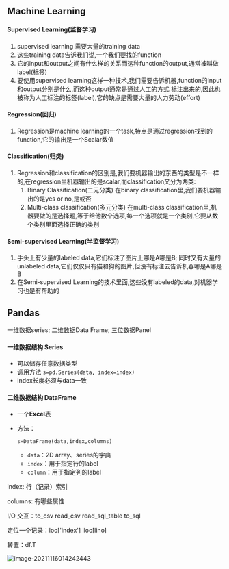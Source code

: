 

## Machine Learning

#### Supervised Learning(监督学习)

1. supervised learning 需要大量的training data
2. 这些training data告诉我们说,一个我们要找的function
3. 它的input和output之间有什么样的关系而这种function的output,通常被叫做label(标签)
4. 要使用supervised learning这样一种技术,我们需要告诉机器,function的input和output分别是什么,而这种output通常是通过人工的方式
   标注出来的,因此也被称为人工标注的标签(label),它的缺点是需要大量的人力劳动(effort)

#### Regression(回归)

1. Regression是machine learning的一个task,特点是通过regression找到的function,它的输出是一个Scalar数值

   

#### Classification(归类)

1. Regression和classification的区别是,我们要机器输出的东西的类型是不一样的,在regression里机器输出的是scalar,而classification又分为两类:
   1. Binary Classification(二元分类)
      在binary classification里,我们要机器输出的是yes or no,是或否
   2. Multi-class classification(多元分类)
      在multi-class classification里,机器要做的是选择题,等于给他数个选项,每一个选项就是一个类别,它要从数个类别里面选择正确的类别
      
      

#### Semi-supervised Learning(半监督学习)

1. 手头上有少量的labeled data,它们标注了图片上哪是A哪是B; 同时又有大量的unlabeled data,它们仅仅只有猫和狗的图片,但没有标注去告诉机器哪是A哪是B
2. 在Semi-supervised Learning的技术里面,这些没有labeled的data,对机器学习也是有帮助的

## Pandas

一维数据series; 二维数据Data Frame; 三位数据Panel

####  一维数据结构 Series

- 可以储存任意数据类型
- 调用方法 `s=pd.Series(data, index=index)`
- index长度必须与data一致



####  二维数据结构 DataFrame

- 一个**Excel**表

- 方法：

  ```
  s=DataFrame(data,index,columns)
  ```

  - `data`：2D array、series的字典
  - `index`：用于指定行的label
  - `column`：用于指定列的label

index: 行（记录）索引

columns: 有哪些属性

I/O 交互：to_csv read_csv read_sql_table to_sql

定位一个记录：loc['index'] iloc[lino]

转置：df.T

![image-20211116014242443](C:\Users\User\AppData\Roaming\Typora\typora-user-images\image-20211116014242443.png)

